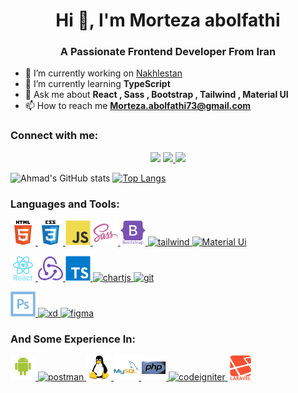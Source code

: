 <h1 align="center">Hi 👋, I'm Morteza abolfathi</h1>

<h3 align="center">A Passionate Frontend Developer From Iran</h3>

- 🔭 I’m currently working on [Nakhlestan](https://nakhlestaan.com/)
- 🌱 I’m currently learning **TypeScript**
- 💬 Ask me about **React , Sass , Bootstrap , Tailwind , Material UI**
- 📫 How to reach me **Morteza.abolfathi73@gmail.com**

<h3 align="left">Connect with me:</h3>

<p align="center" >
<a href="mailto:norteza.abolfathi73@gmail.com"><img src="https://camo.githubusercontent.com/b3cb922f087c07b986647c98ac570d2a643486455165557dc8aa896f44e382fc/68747470733a2f2f696d672e736869656c64732e696f2f62616467652f2d476d61696c2d4431343833363f7374796c653d666f722d7468652d6261646765266c6162656c436f6c6f723d663466346634266c6f676f3d676d61696c266c6f676f436f6c6f723d443134383336266c696e6b3d6d61696c746f3a657266616e2e6d616c616b75746940676d61696c2e636f6d2f"  ></a>
<a href="https://www.linkedin.com/in/ahmad-alarezi/" ><img src="https://camo.githubusercontent.com/3658d2f47bf2a33787768fb0ad2a688c15c840e1d71caeafbcd4c459f29d22b4/68747470733a2f2f696d672e736869656c64732e696f2f62616467652f4c696e6b6564496e2d3030373742353f7374796c653d666f722d7468652d6261646765266c6162656c436f6c6f723d663466346634266c6f676f3d6c696e6b6564696e266c6f676f436f6c6f723d303037374235266c696e6b3d68747470733a2f2f7777772e6c696e6b6564696e2e636f6d2f696e2f657266616e2d6d616c616b6f7574692f">
</a>
<a href="https://wa.me/+98935991933" ><img src="https://camo.githubusercontent.com/dae548bf98f5289b2392d7f798ed16a8382b979a105a90b953519d7f96effb97/68747470733a2f2f696d672e736869656c64732e696f2f62616467652f2d57686174734170702d3235443336363f7374796c653d666f722d7468652d6261646765266c6162656c436f6c6f723d663466346634266c6f676f3d7768617473617070266c6f676f436f6c6f723d323544333636266c696e6b3d68747470733a2f2f77612e6d652f2b3938393035393136333832322f"  ></a>
</p>

![Ahmad's GitHub stats](https://github-readme-stats.vercel.app/api?username=ahmadalarezi&theme=merko&show_icons=true&include_all_commits=true&count_private=true)
[![Top Langs](https://github-readme-stats.vercel.app/api/top-langs/?username=ahmadalarezi&theme=merko)](https://github.com/ahmadalarezi/github-readme-stats)

<h3 align="left">Languages and Tools:</h3>
<p align="left">
<a href="https://www.w3.org/html/" target="_blank" rel="noreferrer"> <img src="https://raw.githubusercontent.com/devicons/devicon/master/icons/html5/html5-original-wordmark.svg" alt="html5" width="40" height="40" /> </a>
<a href="https://www.w3schools.com/css/" target="_blank" rel="noreferrer"> <img src="https://raw.githubusercontent.com/devicons/devicon/master/icons/css3/css3-original-wordmark.svg" alt="css3" width="40" height="40" /> </a>
<a href="https://developer.mozilla.org/en-US/docs/Web/JavaScript" target="_blank" rel="noreferrer"> <img src="https://raw.githubusercontent.com/devicons/devicon/master/icons/javascript/javascript-original.svg" alt="javascript" width="40" height="40" /> </a>
<a href="https://sass-lang.com" target="_blank" rel="noreferrer"> <img src="https://raw.githubusercontent.com/devicons/devicon/master/icons/sass/sass-original.svg" alt="sass" width="40" height="40" /> </a>
<a href="https://getbootstrap.com" target="_blank" rel="noreferrer"> <img src="https://raw.githubusercontent.com/devicons/devicon/master/icons/bootstrap/bootstrap-plain-wordmark.svg" alt="bootstrap" width="40" height="40" /> </a>
<a href="https://tailwindcss.com/" target="_blank" rel="noreferrer"> <img src="https://www.vectorlogo.zone/logos/tailwindcss/tailwindcss-icon.svg" alt="tailwind" width="40" height="40" /> </a>
<a href="https://mui.com/" target="_blank" rel="noreferrer"> <img src="https://v4.mui.com/static/logo.png" alt="Material Ui" width="40" height="40" /> </a>
</p>
<p align="left">
<a href="https://reactjs.org/" target="_blank" rel="noreferrer"> <img src="https://raw.githubusercontent.com/devicons/devicon/master/icons/react/react-original-wordmark.svg" alt="react" width="40" height="40" /> </a>
<a href="https://redux.js.org" target="_blank" rel="noreferrer"> <img src="https://raw.githubusercontent.com/devicons/devicon/master/icons/redux/redux-original.svg" alt="redux" width="40" height="40" /> </a>
<a href="https://www.typescriptlang.org/" target="_blank" rel="noreferrer"> <img src="https://raw.githubusercontent.com/devicons/devicon/master/icons/typescript/typescript-original.svg" alt="typescript" width="40" height="40" /> </a>
<a href="https://www.chartjs.org" target="_blank" rel="noreferrer"> <img src="https://www.chartjs.org/media/logo-title.svg" alt="chartjs" width="40" height="40" /> </a>
<a href="https://git-scm.com/" target="_blank" rel="noreferrer"> <img src="https://www.vectorlogo.zone/logos/git-scm/git-scm-icon.svg" alt="git" width="40" height="40" /> </a>
</p>
<p align="left">
<a href="https://www.photoshop.com/en" target="_blank" rel="noreferrer"> <img src="https://raw.githubusercontent.com/devicons/devicon/master/icons/photoshop/photoshop-line.svg" alt="photoshop" width="40" height="40" /> </a>
<a href="https://www.adobe.com/products/xd.html" target="_blank" rel="noreferrer"> <img src="https://cdn.worldvectorlogo.com/logos/adobe-xd.svg" alt="xd" width="40" height="40" /> </a>
<a href="https://www.figma.com/" target="_blank" rel="noreferrer"> <img src="https://www.vectorlogo.zone/logos/figma/figma-icon.svg" alt="figma" width="40" height="40" /> </a>
</p>

</p>

<h3 align="left">And Some Experience In:</h3>

<p align="left">
<a href="https://developer.android.com" target="_blank" rel="noreferrer"> <img src="https://raw.githubusercontent.com/devicons/devicon/master/icons/android/android-original-wordmark.svg" alt="android" width="40" height="40" /> </a>
<a href="https://postman.com" target="_blank" rel="noreferrer"> <img src="https://www.vectorlogo.zone/logos/getpostman/getpostman-icon.svg" alt="postman" width="40" height="40" /> </a>
<a href="https://www.linux.org/" target="_blank" rel="noreferrer"> <img src="https://raw.githubusercontent.com/devicons/devicon/master/icons/linux/linux-original.svg" alt="linux" width="40" height="40" /> </a>
<a href="https://www.mysql.com/" target="_blank" rel="noreferrer"> <img src="https://raw.githubusercontent.com/devicons/devicon/master/icons/mysql/mysql-original-wordmark.svg" alt="mysql" width="40" height="40" /> </a>
<a href="https://www.php.net" target="_blank" rel="noreferrer"> <img src="https://raw.githubusercontent.com/devicons/devicon/master/icons/php/php-original.svg" alt="php" width="40" height="40" /> </a>
<a href="https://codeigniter.com" target="_blank" rel="noreferrer"> <img src="https://cdn.worldvectorlogo.com/logos/codeigniter.svg" alt="codeigniter" width="40" height="40" /> </a>
<a href="https://laravel.com/" target="_blank" rel="noreferrer"> <img src="https://raw.githubusercontent.com/devicons/devicon/master/icons/laravel/laravel-plain-wordmark.svg" alt="laravel" width="40" height="40" /> </a>
</p>
